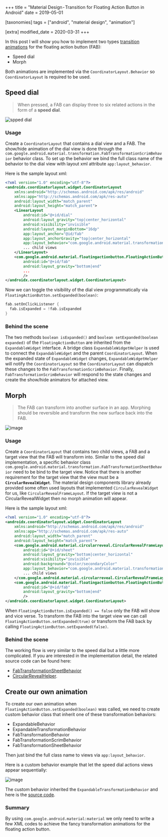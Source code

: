 +++
title = "Material Design - Transition for Floating Action Button in Android"
date = 2019-05-01

[taxonomies]
tags = ["android", "material design", "animation"]

[extra]
modified_date = 2020-03-31
+++

In this post I will show you how to implement two types [transition animations](https://material.io/design/components/buttons-floating-action-button.html#types-of-transitions) for the floating action button (FAB):

- Speed dial
- Morph

Both animations are implemented via the `CoordinatorLayout.Behavior` so `CoordinatorLayout` is required to be used.

## Speed dial

> When pressed, a FAB can display three to six related actions in the form of a **speed dial**.

![spped dial](1.gif)

### Usage

Create a `CoordinatorLayout` that contains a dial view and a FAB.
The show/hide animation of the dial view is done through the `com.google.android.material.transformation.FabTransformationScrimBehavior` behavior class.
To set up the behavior we bind the full class name of the behavior to the dial view with layout xml attribute `app:layout_behavior`.

Here is the sample layout xml:

```xml
<?xml version="1.0" encoding="utf-8"?>
<androidx.coordinatorlayout.widget.CoordinatorLayout
    xmlns:android="http://schemas.android.com/apk/res/android"
    xmlns:app="http://schemas.android.com/apk/res-auto"
    android:layout_width="match_parent"
    android:layout_height="match_parent">
    <LinearLayout
        android:id="@+id/dial"
        android:layout_gravity="top|center_horizontal"
        android:visibility="invisible"
        android:layout_marginBottom="16dp"
        app:layout_anchor="@id/fab"
        app:layout_anchorGravity="top|center_horizontal"
        app:layout_behavior="com.google.android.material.transformation.FabTransformationScrimBehavior">
        ... child views
    </LinearLayout>
    <com.google.android.material.floatingactionbutton.FloatingActionButton
        android:id="@+id/fab"
        android:layout_gravity="bottom|end"
        ...
        />
</androidx.coordinatorlayout.widget.CoordinatorLayout>
```

Now we can toggle the visibility of the dial view programmatically via `FloatingActionButton.setExpanded(boolean)`:

```kotlin
fab.setOnClickListener {
  fab.isExpanded = !fab.isExpanded
}
```

### Behind the scene

The two methods `boolean isExpanded()` and `boolean setExpanded(boolean expanded)` of the `FloatingActionButton` are inherited from the `ExpandableWidget` interface.
A bridge class `ExpandableWidgetHelper` is used to connect the `ExpandableWidget` and the parent `CoordinatorLayout`.
When the expanded state of `ExpandableWidget` changes, `ExpandableWidgetHelper` will notify the `CoordinatorLayout` so the `CoordinatorLayout` can dispatch these changes to the `FabTransformationScrimBehavior`.
Finally, `FabTransformationScrimBehavior` will respond to the state changes and create the show/hide animators for attached view.

## Morph

> The FAB can transform into another surface in an app. Morphing should be reversible and transform the new surface back into the FAB.

![image](2.gif)

### Usage

Create a `CoordinatorLayout` that contains two child views, a FAB and a target view that the FAB will transform into.
Similar to the speed dial implementation, a specific behavior class `com.google.android.material.transformation.FabTransformationSheetBehavior` need to be bind to the target view.
Notice that there is another requirement for the target view that the view must be a **`CircularRevealWidget`**.
The material design components library already provided some often used layouts that implemented `CircularRevealWidget` for us, like `CircularRevealFrameLayout`.
If the target view is not a CircularRevealWidget then no morph animation will appear. 

Here is the sample layout xml:

```xml
<?xml version="1.0" encoding="utf-8"?>
<androidx.coordinatorlayout.widget.CoordinatorLayout
    xmlns:android="http://schemas.android.com/apk/res/android"
    xmlns:app="http://schemas.android.com/apk/res-auto"
    android:layout_width="match_parent"
    android:layout_height="match_parent">
    <com.google.android.material.circularreveal.CircularRevealFrameLayout
        android:id="@+id/sheet"
        android:layout_gravity="bottom|center_horizontal"
        android:visibility="invisible"
        android:background="@color/secondaryColor"
        app:layout_behavior="com.google.android.material.transformation.FabTransformationSheetBehavior">
        ... child views
    </com.google.android.material.circularreveal.CircularRevealFrameLayout>
    <com.google.android.material.floatingactionbutton.FloatingActionButton
        android:id="@+id/fab"
        android:layout_gravity="bottom|end"
        />
</androidx.coordinatorlayout.widget.CoordinatorLayout>
```

When `FloatingActionButton.isExpanded() == false` only the FAB will show and vice verse. 
To transform the FAB into the target view we can call `FloatingActionButton.setExpanded(true)` or transform the FAB back by calling `FloatingActionButton.setExpanded(false)`.

### Behind the scene

The working flow is very similar to the speed dial but a little more complicated.
If you are interested in the implementation detail, the related source code can be found here:

- [FabTransformationSheetBehavior](https://github.com/material-components/material-components-android/blob/master/lib/java/com/google/android/material/transformation/FabTransformationSheetBehavior.java)
- [CircularRevealHelper](https://github.com/material-components/material-components-android/blob/master/lib/java/com/google/android/material/circularreveal/CircularRevealHelper.java).

## Create our own animation

To create our own animation when `FloatingActionButton.setExpanded(boolean)` was called, we need to create custom behavior class that inherit one of these transformation behaviors:

- ExpandableBehavior
- ExpandableTransformationBehavior
- FabTransformationBehavior
- FabTransformationScrimBehavior
- FabTransformationSheetBehavior

Then just bind the full class name to views via `app:layout_behavior`.

Here is a custom behavior example that let the speed dial actions views appear sequentially:

![image](3.gif)

The custom behavior inherited the `ExpandableTransformationBehavior` and here is the [source code](https://github.com/lcdsmao/ExpandableFABExample/blob/master/app/src/main/java/com/paranoid/mao/expandablewidgetexample/EmitExpandableTransformationBehavior.kt).

### Summary

By using `com.google.android.material:material` we only need to write a few XML codes to achieve the fancy transformation animations for the floating action button.
